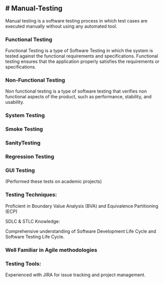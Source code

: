 <h2># Manual-Testing </h2> 
Manual testing is a software testing process in which test cases are executed manually without using any automated tool.
<h3>Functional Testing</h3>
<p>Functional Testing is a type of Software Testing in which the system is tested against the functional requirements and specifications. Functional testing ensures that the application properly satisfies the requirements or specifications.</p>
<h3>Non-Functional Testing</h3>
<p>Non functional testing is a type of software testing that verifies non functional aspects of the product, such as performance, stability, and usability.</p>
<h3>System Testing</h3>
<h3>Smoke Testing</h3>
<h3>SanityTesting</h3>
<h3>Regression Testing</h3>
<h3>GUI Testing</h3>
<p>(Performed these tests on academic projects)</p>
<h3>Testing Techniques:</h3> 
<p>Proficient in Boundary Value Analysis (BVA) and Equivalence Partitioning (ECP)</p>
<h>SDLC & STLC Knowledge:</h>
<p>Comprehensive understanding of Software Development Life Cycle and Software Testing Life Cycle.</p>
<h3>Well Familiar in Agile methodologies </h3>
<h3>Testing Tools:</h3>
<p>Experienced with JIRA for issue tracking and project management.</p>
